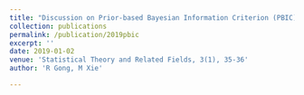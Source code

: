 ```yaml
---
title: "Discussion on Prior-based Bayesian Information Criterion (PBIC) by MJ Bayarri, James O. Berger, Woncheol Jang, Surajit Ray, Luis R. Pericchi, and Ingmar Visser"
collection: publications
permalink: /publication/2019pbic
excerpt: ''
date: 2019-01-02
venue: 'Statistical Theory and Related Fields, 3(1), 35-36'
author: 'R Gong, M Xie'

---
```


